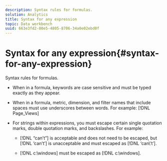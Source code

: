 ```yaml
---
description: Syntax rules for formulas.
solution: Analytics
title: Syntax for any expression
topic: Data workbench
uuid: 663e3fd2-80e5-4805-8706-34a0e02ebd0f
---
```


# Syntax for any expression{#syntax-for-any-expression}

Syntax rules for formulas.

* When in a formula, keywords are case sensitive and must be typed exactly as they appear. 
* When in a formula, metric, dimension, and filter names that include spaces must use underscores between words. For example: [!DNL Page_Views] 
* For strings within expressions, you must escape certain single quotation marks, double quotation marks, and backslashes. For example:

    * [!DNL “can’t”] is acceptable and does not need to be escaped, but [!DNL ‘can’t’] is unacceptable and must escaped as [!DNL ‘can\’t’]. 
    
    * [!DNL c:\windows] must be escaped as [!DNL c:\\windows].

